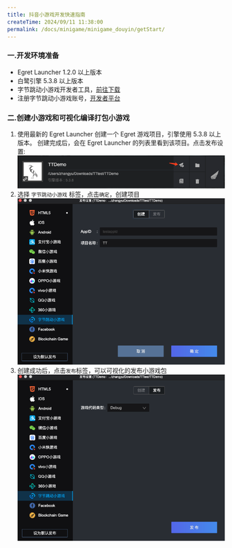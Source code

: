 ```yaml
---
title: 抖音小游戏开发快速指南
createTime: 2024/09/11 11:38:00
permalink: /docs/minigame/minigame_douyin/getStart/
---
```

### 一.开发环境准备[​](#一开发环境准备 "一.开发环境准备的直接链接")

- Egret Launcher 1.2.0 以上版本
- 白鹭引擎 5.3.8 以上版本
- 字节跳动小游戏开发者工具，[前往下载](https://microapp.bytedance.com/docs/zh-CN/mini-app/develop/developer-instrument/developer-instrument-update-and-download)
- 注册字节跳动小游戏账号，[开发者平台](https://microapp.bytedance.com/)

### 二.创建小游戏和可视化编译打包小游戏[​](#二创建小游戏和可视化编译打包小游戏 "二.创建小游戏和可视化编译打包小游戏的直接链接")

1.  使用最新的 Egret Launcher 创建一个 Egret 游戏项目，引擎使用 5.3.8 以上版本。 创建完成后，会在 Egret Launcher 的列表里看到该项目。点击发布设置: ![alt text](image.png)
2.  选择 `字节跳动小游戏` 标签，点击`确定`，创建项目 ![alt text](image-1.png)
3.  创建成功后，点击`发布`标签，可以可视化的发布小游戏包 ![alt text](image-2.png)